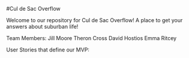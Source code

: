 #Cul de Sac Overflow

Welcome to our repository for Cul de Sac Overflow! A place to get your answers about suburban life!

Team Members:
Jill Moore
Theron Cross
David Hostios 
Emma Ritcey

User Stories that define our MVP:

